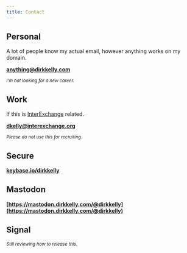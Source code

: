 ```yaml
---
title: Contact
---
```



## Personal

A lot of people know my actual email, however anything works on my domain.

**[anything@dirkkelly.com](mailto:anything@dirkkelly.com)**

<small>_I'm not looking for a new career._</small>

## Work

If this is [InterExchange](https://www.interexchange.org/contact/) related.

**[dkelly@interexchange.org](mailto:dkelly@interexchange.org)**

<small>_Please do not use this for recruiting._</small>

## Secure

**[keybase.io/dirkkelly](https://keybase.io/dirkkelly)**

## Mastodon

**[https://mastodon.dirkkelly.com/@dirkkelly](https://mastodon.dirkkelly.com/@dirkkelly)**

## Signal

<small>_Still reviewing how to release this._</small>
